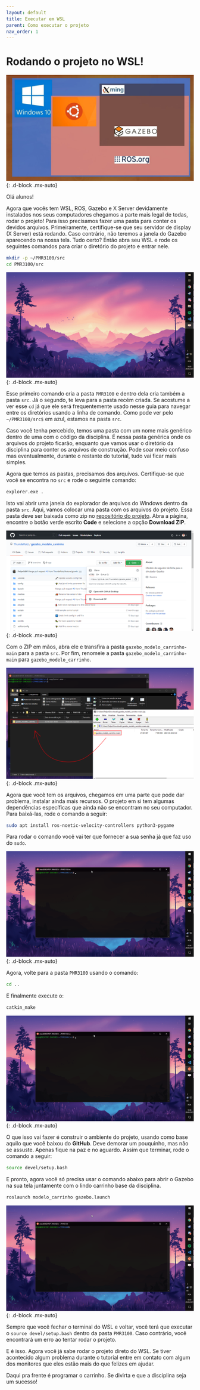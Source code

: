 ```yaml
---
layout: default
title: Executar em WSL
parent: Como executar o projeto
nav_order: 1
---
```


# Rodando o projeto no WSL!

![WSL + ROS Diagram](../assets/img/RunWSL/Cover.jpg){: .d-block .mx-auto}

Olá alunos!

Agora que vocês tem WSL, ROS, Gazebo e X Server devidamente instalados nos seus computadores chegamos a parte mais legal de todas, rodar o projeto! Para isso precisamos fazer uma pasta para conter os devidos arquivos. Primeiramente, certifique-se que seu servidor de display (X Server) está rodando. Caso contrário, não teremos a janela do Gazebo aparecendo na nossa tela. Tudo certo? Então abra seu WSL e rode os seguintes comandos para criar o diretório do projeto e entrar nele.

```bash
mkdir -p ~/PMR3100/src
cd PMR3100/src
```

![Creating directory](../assets/gif/RunWSL/Creating_directory.gif){: .d-block .mx-auto}

Esse primeiro comando cria a pasta ```PMR3100``` e dentro dela cria também a pasta ```src```. Já o segundo, te leva para a pasta recém criada. Se acostume a ver esse ```cd``` já que ele será frequentemente usado nesse guia para navegar entre os diretórios usando a linha de comando. Como pode ver pelo ```~/PMR3100/src$``` em azul, estamos na pasta ```src```.

Caso você tenha percebido, temos uma pasta com um nome mais genérico dentro de uma com o código da disciplina. É nessa pasta genérica onde os arquivos do projeto ficarão, enquanto que vamos usar o diretório da disciplina para conter os arquivos de construção. Pode soar meio confuso mas eventualmente, durante o restante do tutorial, tudo vai ficar mais simples.

Agora que temos as pastas, precisamos dos arquivos. Certifique-se que você se encontra no ```src``` e rode o seguinte comando:

```bash
explorer.exe .
```

Isto vai abrir uma janela do explorador de arquivos do Windows dentro da pasta ```src```. Aqui, vamos colocar uma pasta com os arquivos do projeto. Essa pasta deve ser baixada como zip no [repositório do projeto](https://github.com/ThundeRatz/gazebo_modelo_carrinho). Abra a página, encontre o botão verde escrito **Code** e selecione a opção **Download ZIP**.

![Dowloading Repo](../assets/img/RunCommon/GitHub_Download.png){: .d-block .mx-auto}

Com o ZIP em mãos, abra ele e transfira a pasta ```gazebo_modelo_carrinho-main``` para a pasta ```src```. Por fim, renomeie a pasta ```gazebo_modelo_carrinho-main``` para ```gazebo_modelo_carrinho```.

![Transfering Repo](../assets/img/RunWSL/Transfering_Repo.png){: .d-block .mx-auto}

Agora que você tem os arquivos, chegamos em uma parte que pode dar problema, instalar ainda mais recursos. O projeto em si tem algumas dependências específicas que ainda não se encontram no seu computador. Para baixá-las, rode o comando a seguir:

```bash
sudo apt install ros-noetic-velocity-controllers python3-pygame
```

Para rodar o comando você vai ter que fornecer a sua senha já que faz uso do ```sudo```.

![Installing Dependencies](../assets/gif/RunWSL/Installing_Dependencies.gif){: .d-block .mx-auto}

Agora, volte para a pasta ```PMR3100``` usando o comando:

```bash
cd ..
```

E finalmente execute o:

```bash
catkin_make
```

![Running catkin_make](../assets/gif/RunWSL/Running_catkin_make.gif){: .d-block .mx-auto}

O que isso vai fazer é construir o ambiente do projeto, usando como base aquilo que você baixou do **GitHub**. Deve demorar um pouquinho, mas não se assuste. Apenas fique na paz e no aguardo. Assim que terminar, rode o comando a seguir:

```bash
source devel/setup.bash
```

E pronto, agora você só precisa usar o comando abaixo para abrir o Gazebo na sua tela juntamente com o lindo carrinho base da disciplina.

```bash
roslaunch modelo_carrinho gazebo.launch
```

![Running setup.bash and Gazebo](../assets/gif/RunWSL/Running_Gazebo.gif){: .d-block .mx-auto}

Sempre que você fechar o terminal do WSL e voltar, você terá que executar o ```source devel/setup.bash``` dentro da pasta ```PMR3100```. Caso contrário, você encontrará um erro ao tentar rodar o projeto.

E é isso. Agora você já sabe rodar o projeto direto do WSL. Se tiver acontecido algum problema durante o tutorial entre em contato com algum dos monitores que eles estão mais do que felizes em ajudar.

Daqui pra frente é programar o carrinho. Se divirta e que a disciplina seja um sucesso!
